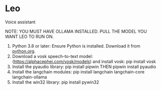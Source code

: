 # Leo
Voice assistant



NOTE: YOU MUST HAVE OLLAMA INSTALLED. PULL THE MODEL YOU WANT LEO TO RUN ON.


1. Python 3.8 or later: Ensure Python is installed. Download it from [python.org](https://www.python.org/).
2. Download a vosk speech-to-text model: (https://alphacephei.com/vosk/models)
  and install vosk: pip install vosk
3. Install the pyaudio library: pip install pipwin THEN pipwin install pyaudio
4. Install the langchain modules: pip install langchain langchain-core langchain-ollama
5. Install the win32 library: pip install pywin32
